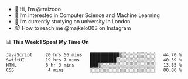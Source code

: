 - 👋 Hi, I’m @traizooo
- 👀 I’m interested in Computer Science and Machine Learning
- 🌱 I’m currently studying on university in London
- 📫 How to reach me @majkelo003 on Instagram

📊 <b>This Week I Spent My Time On</b>

<!--START_SECTION:waka-->
```text
JavaScript     20 hrs 56 mins   ███████████▒░░░░░░░░░░░░░   44.70 % 
SwiftUI        19 hrs 7 mins    ██████████░░░░░░░░░░░░░░░   40.59 % 
HTML           6 hr 3 mins      ███▒░░░░░░░░░░░░░░░░░░░░░   13.85 % 
CSS             4 mins          ░░░░░░░░░░░░░░░░░░░░░░░░░   00.86 % 
```
<!--END_SECTION:waka-->
